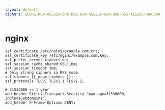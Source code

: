 ```yaml
---
layout: default
ciphers: ECDHE-RSA-AES256-SHA:DHE-RSA-AES256-SHA:DHE-DSS-AES256-SHA:DHE-RSA-AES128-SHA:DHE-DSS-AES128-SHA
---
```


nginx
=====

	ssl_certificate /etc/nginx/example.com.crt;
	ssl_certificate_key /etc/nginx/example.com.key;
	ssl_prefer_server_ciphers on;
	ssl_session_cache shared:SSL:10m;
	ssl_session_timeout 10m;
	# Only strong ciphers in PFS mode
	ssl_ciphers {{ page.ciphers }};
	ssl_protocols TLSv1 TLSv1.1 TLSv1.2;

	# 31536000 == 1 year
	add_header Strict-Transport-Security "max-age=31536000; includeSubdomains";
	add_header X-Frame-Options DENY;
